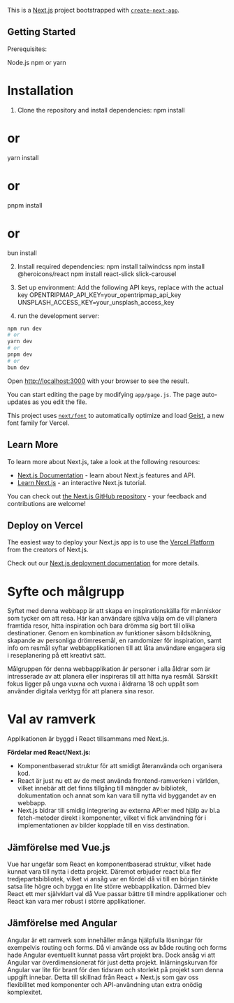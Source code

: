 This is a [Next.js](https://nextjs.org) project bootstrapped with [`create-next-app`](https://github.com/vercel/next.js/tree/canary/packages/create-next-app).

## Getting Started

Prerequisites:

Node.js 
npm or yarn

# Installation

1. Clone the repository and install dependencies:
npm install
# or
yarn install
# or
pnpm install
# or
bun install

2. Install required dependencies:
npm install tailwindcss
npm install @heroicons/react
npm install react-slick slick-carousel

4. Set up environment:
Add the following API keys, replace with the actual key 
OPENTRIPMAP_API_KEY=your_opentripmap_api_key
UNSPLASH_ACCESS_KEY=your_unsplash_access_key

5. run the development server:

```bash
npm run dev
# or
yarn dev
# or
pnpm dev
# or
bun dev
```

Open [http://localhost:3000](http://localhost:3000) with your browser to see the result.

You can start editing the page by modifying `app/page.js`. The page auto-updates as you edit the file.

This project uses [`next/font`](https://nextjs.org/docs/app/building-your-application/optimizing/fonts) to automatically optimize and load [Geist](https://vercel.com/font), a new font family for Vercel.

## Learn More

To learn more about Next.js, take a look at the following resources:

- [Next.js Documentation](https://nextjs.org/docs) - learn about Next.js features and API.
- [Learn Next.js](https://nextjs.org/learn) - an interactive Next.js tutorial.

You can check out [the Next.js GitHub repository](https://github.com/vercel/next.js) - your feedback and contributions are welcome!

## Deploy on Vercel

The easiest way to deploy your Next.js app is to use the [Vercel Platform](https://vercel.com/new?utm_medium=default-template&filter=next.js&utm_source=create-next-app&utm_campaign=create-next-app-readme) from the creators of Next.js.

Check out our [Next.js deployment documentation](https://nextjs.org/docs/app/building-your-application/deploying) for more details.

# Syfte och målgrupp
Syftet med denna webbapp är att skapa en inspirationskälla för människor som tycker om att resa. Här kan användare själva välja om de vill planera framtida resor, hitta inspiration och bara drömma sig bort till olika destinationer. Genom en kombination av funktioner såsom bildsökning, skapande av personliga drömresemål, en ramdomizer för inspiration, samt info om resmål syftar webbapplikationen till att låta användare engagera sig i reseplanering på ett kreativt sätt. 

Målgruppen för denna webbapplikation är personer i alla åldrar som är intresserade av att planera eller inspireras till att hitta nya resmål. Särskilt fokus ligger på unga vuxna och vuxna i åldrarna 18 och uppåt som använder digitala verktyg för att planera sina resor. 

# Val av ramverk
Applikationen är byggd i React tillsammans med Next.js.

**Fördelar med React/Next.js:**
-  Komponentbaserad struktur för att smidigt återanvända och organisera kod.
-  React är just nu ett av de mest använda frontend-ramverken i världen, vilket innebär att det finns tillgång till mängder av bibliotek, dokumentation och annat som kan vara till nytta vid byggandet av en webbapp. 
-  Next.js bidrar till smidig integrering av externa API:er med hjälp av bl.a fetch-metoder direkt i komponenter, vilket vi fick användning för i implementationen av bilder kopplade till en viss destination.

## Jämförelse med Vue.js
Vue har ungefär som React en komponentbaserad struktur, vilket hade kunnat vara till nytta i detta projekt. Däremot erbjuder react bl.a fler tredjepartsbibliotek, vilket vi ansåg var en fördel då vi till en början tänkte satsa lite högre och bygga en lite större webbapplikation. Därmed blev React ett mer självklart val då Vue passar bättre till mindre applikationer och React kan vara mer robust i större applikationer. 

## Jämförelse med Angular
Angular är ett ramverk som innehåller många hjälpfulla lösningar för exempelvis routing och forms. Då vi använde oss av både routing och forms hade Angular eventuellt kunnat passa vårt projekt bra. Dock ansåg vi att Angular var överdimensionerat för just detta projekt. Inlärningskurvan för Angular var lite för brant för den tidsram och storlekt på projekt som denna uppgift innebar. Detta till skillnad från React + Next.js som gav oss flexibilitet med komponenter och API-användning utan extra onödig komplexitet. 
